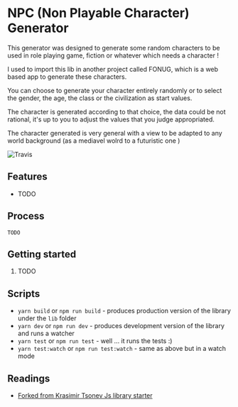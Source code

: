 # NPC (Non Playable Character) Generator

This generator was designed to generate some random characters to be used in role playing game, fiction or whatever which needs a character !

I used to import this lib in another project called FONUG, which is a web based app to generate these characters.

You can choose to generate your character entirely randomly or to select the gender, the age, the class or the civilization as start values.

The character is generated according to that choice, the data could be not rational, it's up to you to adjust the values that you judge appropriated.

The character generated is very general with a view to be adapted to any world background (as a mediavel wolrd to a futuristic one )

![Travis](https://travis-ci.org/SebDez/npc-generator.svg?branch=master)

## Features

* TODO

## Process

```
TODO
```

## Getting started

1. TODO

## Scripts

* `yarn build` or `npm run build` - produces production version of the library under the `lib` folder
* `yarn dev` or `npm run dev` - produces development version of the library and runs a watcher
* `yarn test` or `npm run test` - well ... it runs the tests :)
* `yarn test:watch` or `npm run test:watch` - same as above but in a watch mode

## Readings

* [Forked from Krasimir Tsonev Js library starter](http://krasimirtsonev.com/blog/article/javascript-library-starter-using-webpack-es6)
